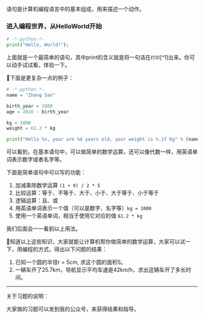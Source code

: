 语句是计算机编程语言中的基本组成，用来描述一个动作。

### 进入编程世界，从HelloWorld开始

```py
# -*-python-*-
print("Hello, World!");
```

上面就是一个最简单的语句，其中print的含义就是将一句话在`打印`[^1]出来。你可以动手试试看，体验一下。

下面是更复杂一点的例子：

```py
# -*-python-*-
name = "Zhang San"

birth_year = 1980
age = 2016 - birth_year

kg = 1000
weight = 61.2 * kg

print("Hello %s, your are %d years old, your weight is %.1f Kg" % (name, age, weight / kg));
```

可以看到，在基本语句中，可以做简单的数学运算，还可以像代数一样，用英语单词表示数字或者名字等。

下面是简单语句中可以写的功能：

1. 加减乘除数学运算 `(1 + 9) / 2 * 5`
2. 比较运算：等于、不等于、大于、小于、大于等于、小于等于
3. 逻辑运算：且、或 
4. 用英语单词表示一个值（可以是数字、名字等）`kg = 1000`
5. 使用一个英语单词，相当于使用它对应的值 `61.2 * kg`

我们后面会一一看到以上用法。

知道以上这些知识，大家就能让计算机帮你做简单的数学运算，大家可以试一下，用编程的方式，得出以下问题的结果：

1. 已知一个圆的半径r = 5cm, 求这个圆的面积S。
2. 一辆车开了25.7km，导航显示平均车速是42km/h，求出这辆车开了多长时间。

---

关于习题的说明：

大家做的习题可以发到我的公众号，来获得结果和指导。

